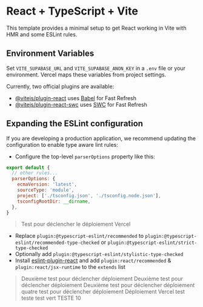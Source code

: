 # React + TypeScript + Vite

This template provides a minimal setup to get React working in Vite with HMR and some ESLint rules.

## Environment Variables

Set `VITE_SUPABASE_URL` and `VITE_SUPABASE_ANON_KEY` in a `.env` file or your environment. Vercel maps these variables from project settings.

Currently, two official plugins are available:

- [@vitejs/plugin-react](https://github.com/vitejs/vite-plugin-react/blob/main/packages/plugin-react/README.md) uses [Babel](https://babeljs.io/) for Fast Refresh
- [@vitejs/plugin-react-swc](https://github.com/vitejs/vite-plugin-react-swc) uses [SWC](https://swc.rs/) for Fast Refresh

## Expanding the ESLint configuration

If you are developing a production application, we recommend updating the configuration to enable type aware lint rules:

- Configure the top-level `parserOptions` property like this:

```js
export default {
  // other rules...
  parserOptions: {
    ecmaVersion: 'latest',
    sourceType: 'module',
    project: ['./tsconfig.json', './tsconfig.node.json'],
    tsconfigRootDir: __dirname,
  },
}
```
> Test pour déclencher le déploiement Vercel

- Replace `plugin:@typescript-eslint/recommended` to `plugin:@typescript-eslint/recommended-type-checked` or `plugin:@typescript-eslint/strict-type-checked`
- Optionally add `plugin:@typescript-eslint/stylistic-type-checked`
- Install [eslint-plugin-react](https://github.com/jsx-eslint/eslint-plugin-react) and add `plugin:react/recommended` & `plugin:react/jsx-runtime` to the `extends` list
> Deuxième test pour déclencher déploiement
> Deuxième test pour déclencher déploiement
> Deuxième test pour déclencher déploiement
quatre test pour déclencher déploiement
Déploiement Vercel test
> teste
> test vert
> TESTE 10
